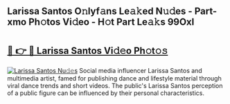## Larissa Santos O𝚗lyf𝚊ns Le𝚊𝚔ed N𝚞𝚍es - Part-xmo Ph𝚘tos Vi𝚍eo - H𝚘t Part Le𝚊𝚔s 99OxI

# <h2><a href="http://hf0jbv.feru.top/?c=Larissa+Santos">🔗 👉 🔴 Larissa Santos Vi𝚍𝚎o Ph𝚘t𝚘𝚜</a></h2>

[![Larissa Santos Nu𝚍𝚎s](https://i.imgur.com/0TWrTi3.gif)](http://hf0jbv.feru.top/?c=Larissa+Santos)
Social media influencer Larissa Santos and multimedia artist, famed for publishing dance and lifestyle material through viral dance trends and short videos. The public's Larissa Santos perception of a public figure can be influenced by their personal characteristics. 

